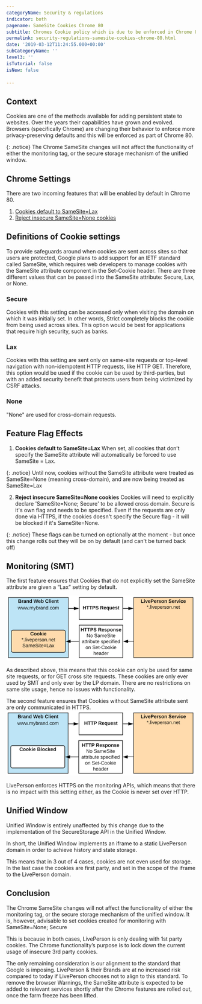 ```yaml
---
categoryName: Security & regulations
indicator: both
pagename: SameSite Cookies Chrome 80
subtitle: Chromes Cookie policy which is due to be enforced in Chrome 80
permalink: security-regulations-samesite-cookies-chrome-80.html
date: '2019-03-12T11:24:55.000+00:00'
subCategoryName: ''
level3: ''
isTutorial: false
isNew: false

---
```

## Context
Cookies are one of the methods available for adding persistent state to websites. Over the years their capabilities have grown and evolved. Browsers (specifically Chrome) are changing their behavior to enforce more privacy-preserving defaults and this will be enforced as part of Chrome 80. 

{: .notice}
The Chrome SameSite changes will not affect the functionality of either the monitoring tag, or the secure storage mechanism of the unified window.

## Chrome Settings
There are two incoming features that will be enabled by default in Chrome 80.

1. [Cookies default to SameSite=Lax](https://www.chromestatus.com/feature/5088147346030592)
2. [Reject insecure SameSite=None cookies](https://www.chromestatus.com/feature/5633521622188032)

## Definitions of Cookie settings
To provide safeguards around when cookies are sent across sites so that users are protected, Google plans to add support for an IETF standard called SameSite, which requires web developers to manage cookies with the SameSite attribute component in the Set-Cookie header.
There are three different values that can be passed into the SameSite attribute: Secure, Lax, or None.

### Secure
Cookies with this setting can be accessed only when visiting the domain on which it was initially set. In other words, Strict completely blocks the cookie from being used across sites. This option would be best for applications that require high security, such as banks.

### Lax
Cookies with this setting are sent only on same-site requests or top-level navigation with non-idempotent HTTP requests, like HTTP GET. Therefore, this option would be used if the cookie can be used by third-parties, but with an added security benefit that protects users from being victimized by CSRF attacks.

### None
"None" are used for cross-domain requests.

## Feature Flag Effects
1. **Cookies default to SameSite=Lax**
   When set, all cookies that don’t specify the SameSite attribute will automatically be forced to use SameSite = Lax.

{: .notice}
Until now, cookies without the SameSite attribute were treated as SameSite=None (meaning cross-domain), and are now being  treated as SameSite=Lax

2. **Reject insecure SameSite=None cookies**
Cookies will need to explicitly declare 'SameSite=None; Secure' to be allowed cross domain. Secure is it's own flag and needs to be specified. Even if the requests are only done via HTTPS, if the cookies doesn't specify the Secure flag - it will be blocked if it's SameSite=None.

{: .notice}
These flags can be turned on optionally at the moment - but once this change rolls out they will be on by default (and can't be turned back off)

## Monitoring (SMT)
The first feature ensures that Cookies that do not explicitly set the SameSite attribute are given a “Lax” setting by default.

![](img/SameSite_Cookies80_1.png)

As described above, this means that this cookie can only be used for same site requests, or for GET cross site requests.
These cookies are only ever used by SMT and only ever by the LP domain. There are no restrictions on same site usage, hence no issues with functionality.

The second feature ensures that Cookies without SameSite attribute sent are only communicated in HTTPS.
![](img/SameSite_Cookies80_2.png)

LivePerson enforces HTTPS on the monitoring APIs, which means that there is no impact with this setting either, as the Cookie is never set over HTTP.

## Unified Window
Unified Window is entirely unaffected by this change due to the implementation of the SecureStorage API in the Unified Window.

In short, the Unified Window implements an iframe to a static LivePerson domain in order to achieve history and state storage. 

This means that in 3 out of 4 cases, cookies are not even used for storage. In the last case the cookies are first party, and set in the scope of the iframe to the LivePerson domain.

## Conclusion
The Chrome SameSite changes will not affect the functionality of either the monitoring tag, or the secure storage mechanism of the unified window. It is, however, advisable to set cookies created for monitoring with SameSite=None; Secure

This is because in both cases, LivePerson is only dealing with 1st party cookies. The Chrome functionality’s purpose is to lock down the current usage of insecure 3rd party cookies.

The only remaining consideration is our alignment to the standard that Google is imposing. LivePerson & their Brands are at no increased risk compared to today if LivePerson chooses not to align to this standard. To remove the browser Warnings, the SameSite attribute is expected to be added to relevant services shortly after the Chrome features are rolled out, once the farm freeze has been lifted.



